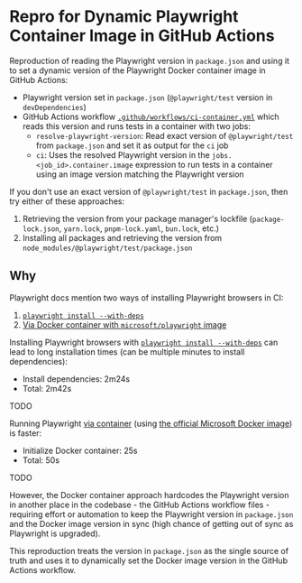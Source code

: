 # Repro for Dynamic Playwright Container Image in GitHub Actions

Reproduction of reading the Playwright version in `package.json` and using it to set a dynamic version of the Playwright Docker container image in GitHub Actions:

- Playwright version set in `package.json` (`@playwright/test` version in `devDependencies`)
- GitHub Actions workflow [`.github/workflows/ci-container.yml`](https://github.com/karlhorky/repro-dynamic-playwright-container-image/blob/main/.github/workflows/ci-container.yml) which reads this version and runs tests in a container with two jobs:
  - `resolve-playwright-version`: Read exact version of `@playwright/test` from `package.json` and set it as output for the `ci` job
  - `ci`: Uses the resolved Playwright version in the `jobs.<job_id>.container.image` expression to run tests in a container using an image version matching the Playwright version

If you don't use an exact version of `@playwright/test` in `package.json`, then try either of these approaches:

1. Retrieving the version from your package manager's lockfile (`package-lock.json`, `yarn.lock`, `pnpm-lock.yaml`, `bun.lock`, etc.)
2. Installing all packages and retrieving the version from `node_modules/@playwright/test/package.json`

## Why

Playwright docs mention two ways of installing Playwright browsers in CI:

1. [`playwright install --with-deps`](https://playwright.dev/docs/ci#on-pushpull_request)
2. [Via Docker container with `microsoft/playwright` image](https://playwright.dev/docs/ci#via-containers)

Installing Playwright browsers with [`playwright install --with-deps`](https://playwright.dev/docs/ci#on-pushpull_request) can lead to long installation times (can be multiple minutes to install dependencies):

- Install dependencies: 2m24s
- Total: 2m42s

TODO

Running Playwright [via container](https://playwright.dev/docs/ci#via-containers) (using [the official Microsoft Docker image](https://hub.docker.com/r/microsoft/playwright)) is faster:

- Initialize Docker container: 25s
- Total: 50s

TODO

However, the Docker container approach hardcodes the Playwright version in another place in the codebase - the GitHub Actions workflow files - requiring effort or automation to keep the Playwright version in `package.json` and the Docker image version in sync (high chance of getting out of sync as Playwright is upgraded).

This reproduction treats the version in `package.json` as the single source of truth and uses it to dynamically set the Docker image version in the GitHub Actions workflow.
